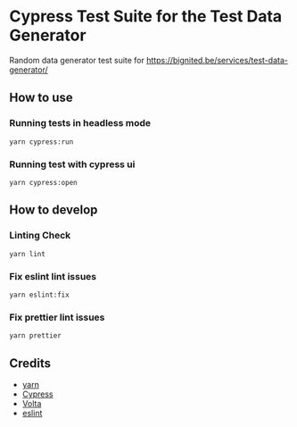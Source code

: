 # Cypress Test Suite for the Test Data Generator
Random data generator test suite for https://bignited.be/services/test-data-generator/

## How to use
### Running tests in headless mode
`yarn cypress:run`

### Running test with cypress ui
`yarn cypress:open`

## How to develop
### Linting Check
`yarn lint`
### Fix eslint lint issues
`yarn eslint:fix`
### Fix prettier lint issues
`yarn prettier`

## Credits

- [yarn](https://yarnpkg.com/)
- [Cypress](https://www.cypress.io/)
- [Volta](https://volta.sh/)
- [eslint](https://eslint.org/)
